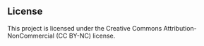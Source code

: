 ## License
This project is licensed under the Creative Commons Attribution-NonCommercial (CC BY-NC) license.
